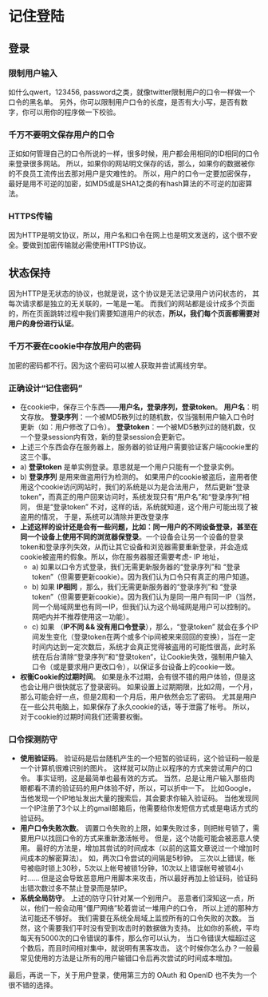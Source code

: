 # 记住登陆

## 登录

### 限制用户输入

如什么qwert，123456, password之类，就像twitter限制用户的口令一样做一个口令的黑名单。 另外，你可以限制用户口令的长度，是否有大小写，是否有数字，你可以用你的程序做一下校验。

### 千万不要明文保存用户的口令

正如如何管理自己的口令所说的一样，很多时候，用户都会用相同的ID相同的口令来登录很多网站。 所以，如果你的网站明文保存的话，那么，如果你的数据被你的不良员工流传出去那对用户是灾难性的。 所以，用户的口令一定要加密保存，最好是用不可逆的加密，如MD5或是SHA1之类的有hash算法的不可逆的加密算法。

### HTTPS传输

因为HTTP是明文协议，所以，用户名和口令在网上也是明文发送的，这个很不安全。要做到加密传输就必需使用HTTPS协议。

## 状态保持

因为HTTP是无状态的协议，也就是说，这个协议是无法记录用户访问状态的， 其每次请求都是独立的无关联的，一笔是一笔。 而我们的网站都是设计成多个页面的，所在页面跳转过程中我们需要知道用户的状态，**所以，我们每个页面都需要对用户的身份进行认证**。

### 千万不要在cookie中存放用户的密码

加密的密码都不行。因为这个密码可以被人获取并尝试离线穷举。

### 正确设计“记住密码”

* 在cookie中，保存三个东西——**用户名，登录序列，登录token**。 **用户名**：明文存放。 **登录序列**：一个被MD5散列过的随机数，仅当强制用户输入口令时更新（如：用户修改了口令）。 **登录token**：一个被MD5散列过的随机数，仅一个登录session内有效，新的登录session会更新它。
* 上述三个东西会存在服务器上，服务器的验证用户需要验证客户端cookie里的这三个事。
* a) **登录token** 是单实例登录。意思就是一个用户只能有一个登录实例。
* b) **登录序列** 是用来做盗用行为检测的。 如果用户的cookie被盗后，盗用者使用这个cookie访问网站时，我们的系统是以为是合法用户， 然后更新“登录token”，而真正的用户回来访问时，系统发现只有“用户名”和“登录序列”相同， 但是“登录token” 不对，这样的话，系统就知道，这个用户可能出现了被盗用的情况， 于是，系统可以清除并更改登录序
* **上述这样的设计还是会有一些问题，比如：同一用户的不同设备登录，甚至在同一个设备上使用不同的浏览器保登录**。一个设备会让另一个设备的登录token和登录序列失效，从而让其它设备和浏览器需要重新登录，并会造成cookie被盗用的假象。所以，你在服务器服还需要考虑- IP 地址，
  * a) 如果以口令方式登录，我们无需更新服务器的“登录序列”和 “登录token”（但需要更新cookie）。因为我们认为口令只有真正的用户知道。
  * b) 如果 **IP相同** ，那么，我们无需更新服务器的“登录序列”和 “登录token”（但需要更新cookie）。因为我们认为是同一用户有同一IP（当然，同一个局域网里也有同一IP，但我们认为这个局域网是用户可以控制的。网吧内并不推荐使用这一功能）。
  * c) 如果 （**IP不同 && 没有用口令登录**），那么，“登录token” 就会在多个IP间发生变化（登录token在两个或多个ip间被来来回回的变换），当在一定时间内达到一定次数后，系统才会真正觉得被盗用的可能性很高，此时系统在后台清除“登录序列”和“登录token“，让Cookie失效，强制用户输入口令（或是要求用户更改口令），以保证多台设备上的cookie一致。
* **权衡Cookie的过期时间**。 如果是永不过期，会有很不错的用户体验，但是这也会让用户很快就忘了登录密码。 如果设置上过期期限，比如2周，一个月，那么可能会好一点，但是2周和一个月后，用户依然会忘了密码。 尤其是用户在一些公共电脑上，如果保存了永久cookie的话，等于泄露了帐号。 所以，对于cookie的过期时间我们还需要权衡。

### 口令探测防守

* **使用验证码**。 验证码是后台随机产生的一个短暂的验证码，这个验证码一般是一个计算机很难识别的图片。 这样就可以防止以程序的方式来尝试用户的口令。 事实证明，这是最简单也最有效的方式。 当然，总是让用户输入那些肉眼都看不清的验证码的用户体验不好，所以，可以折中一下。 比如Google，当他发现一个IP地址发出大量的搜索后，其会要求你输入验证码。 当他发现同一个IP注册了3个以上的gmail邮箱后，他需要给你发短信方式或是电话方式的验证码。
* **用户口令失败次数**。 调置口令失败的上限，如果失败过多，则把帐号锁了，需要用户以找回口令的方式来重新激活帐号。 但是，这个功能可能会被恶意人使用。 最好的方法是，增加其尝试的时间成本（以前的这篇文章说过一个增加时间成本的解密算法）。 如，两次口令尝试的间隔是5秒钟。 三次以上错误，帐号被临时锁上30秒，5次以上帐号被锁1分钟，10次以上错误帐号被锁4小时…… 但是这会导致恶意用户用脚本来攻击，所以最好再加上验证码，验证码出错次数过多不禁止登录而是禁lP。
* **系统全局防守**。 上述的防守只针对某一个别用户。 恶意者们深知这一点，所以，他们一般会动用“僵尸网络”轮着尝试一堆用户的口令， 所以上述的那种方法可能还不够好。 我们需要在系统全局域上监控所有的口令失败的次数。 当然，这个需要我们平时没有受到攻击时的数据做为支持。 比如你的系统，平均每天有5000次的口令错误的事件，那么你可以认为， 当口令错误大幅超过这个数后，而且时间相对集中，就说明有黑客攻击。 这个时候你怎么办？一般最常见使用的方法是让所有的用户输错口令后再次尝试的时间成本增加。

最后，再说一下，关于用户登录，使用第三方的 OAuth 和 OpenID 也不失为一个很不错的选择。

